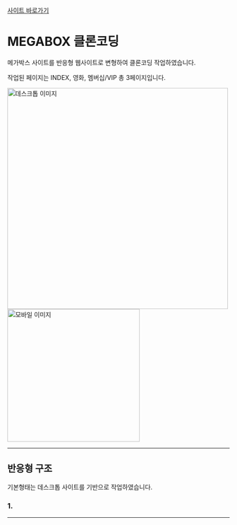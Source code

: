 [사이트 바로가기](https://yunyungu.github.io/megabox/)

# MEGABOX 클론코딩

메가박스 사이트를 반응형 웹사이트로 변형하여 클론코딩 작업하였습니다.

작업된 페이지는 INDEX, 영화, 멤버십/VIP 총 3페이지입니다.

<img width="500" alt="데스크톱 이미지" src="https://github.com/yunyungu/megabox/assets/157336396/893a3ba4-03c6-4416-9803-ef83baccb903">
<img width="300" alt="모바일 이미지" src="https://github.com/yunyungu/megabox/assets/157336396/ea0cc7e8-0eb5-434b-899c-faf1adfd5511">

---

## 반응형 구조

기본형태는 데스크톱 사이트를 기반으로 작업하였습니다.

### 1. 

---


